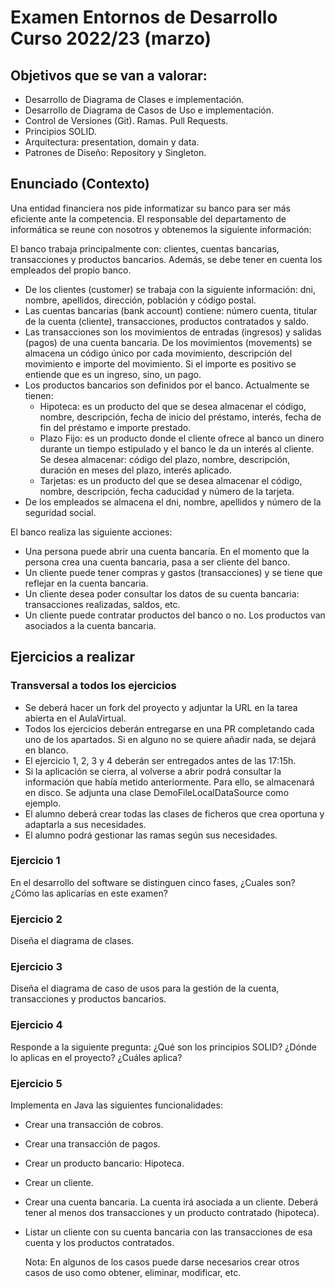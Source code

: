 # Examen Entornos de Desarrollo Curso 2022/23 (marzo)

## Objetivos que se van a valorar:
- Desarrollo de Diagrama de Clases e implementación.
- Desarrollo de Diagrama de Casos de Uso e implementación.
- Control de Versiones (Git). Ramas. Pull Requests.
- Principios SOLID.
- Arquitectura: presentation, domain y data.
- Patrones de Diseño: Repository y Singleton.

## Enunciado (Contexto)
Una entidad financiera nos pide informatizar su banco para ser más eficiente ante la competencia. El responsable del departamento de informática se reune con nosotros y obtenemos la siguiente información:

El banco trabaja principalmente con: clientes, cuentas bancarias, transacciones y productos bancarios. Además, se debe tener en cuenta los empleados del propio banco.

- De los clientes (customer) se trabaja con la siguiente información: dni, nombre, apellidos, dirección, población y código postal.
- Las cuentas bancarias (bank account) contiene: número cuenta, titular de la cuenta (cliente), transacciones, productos contratados y saldo.
- Las transacciones son los movimientos de entradas (ingresos) y salidas (pagos) de una cuenta bancaria. De los movimientos (movements) se almacena un código único por cada movimiento, descripción del movimiento e importe del movimiento. Si el importe es positivo se entiende que es un ingreso, sino, un pago.
- Los productos bancarios son definidos por el banco. Actualmente se tienen:
    - Hipoteca: es un producto del que se desea almacenar el código, nombre, descripción, fecha de inicio del préstamo, interés, fecha de fin del préstamo e importe prestado.
    - Plazo Fijo: es un producto donde el cliente ofrece al banco un dinero durante un tiempo estipulado y el banco le da un interés al cliente. Se desea almacenar: código del plazo, nombre, descripción, duración en meses del plazo, interés aplicado.
    - Tarjetas: es un producto del que se desea almacenar el código, nombre, descripción, fecha caducidad y número de la tarjeta.
- De los empleados se almacena el dni, nombre, apellidos y número de la seguridad social.

El banco realiza las siguiente acciones:

- Una persona puede abrir una cuenta bancaría. En el momento que la persona crea una cuenta bancaria, pasa a ser cliente del banco.
- Un cliente puede tener compras y gastos (transacciones) y se tiene que reflejar en la cuenta bancaria.
- Un cliente desea poder consultar los datos de su cuenta bancaria: transacciones realizadas, saldos, etc.
- Un cliente puede contratar productos del banco o no. Los productos van asociados a la cuenta bancaria.

## Ejercicios a realizar
### Transversal a todos los ejercicios
- Se deberá hacer un fork del proyecto y adjuntar la URL en la tarea abierta en el AulaVirtual.
- Todos los ejercicios deberán entregarse en una PR completando cada uno de los apartados. Si en alguno no se quiere añadir nada, se dejará en blanco.
- El ejercicio 1, 2, 3 y 4 deberán ser entregados antes de las 17:15h.
- Si la aplicación se cierra, al volverse a abrir podrá consultar la información que había metido anteriormente. Para ello, se almacenará en disco. Se adjunta una clase DemoFileLocalDataSource como ejemplo.
- El alumno deberá crear todas las clases de ficheros que crea oportuna y adaptarla a sus necesidades.
- El alumno podrá gestionar las ramas según sus necesidades.

### Ejercicio 1
En el desarrollo del software se distinguen cinco fases, ¿Cuales son? ¿Cómo las aplicarías en este examen?

### Ejercicio 2
Diseña el diagrama de clases.

### Ejercicio 3
Diseña el diagrama de caso de usos para la gestión de la cuenta, transacciones y productos bancarios.

### Ejercicio 4
Responde a la siguiente pregunta: ¿Qué son los principios SOLID? ¿Dónde lo aplicas en el proyecto? ¿Cuáles aplica?

### Ejercicio 5
Implementa en Java las siguientes funcionalidades:

- Crear una transacción de cobros.
- Crear una transacción de pagos.
- Crear un producto bancario: Hipoteca.
- Crear un cliente.
- Crear una cuenta bancaria. La cuenta irá asociada a un cliente. Deberá tener al menos dos transacciones y un producto contratado (hipoteca).
- Listar un cliente con su cuenta bancaria con las transacciones de esa cuenta y los productos contratados.


  Nota: En algunos de los casos puede darse necesarios crear otros casos de uso como obtener, eliminar, modificar, etc.
